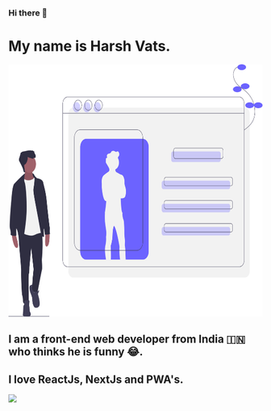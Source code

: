 ### Hi there 👋
# My name is Harsh Vats.

<img src="https://raw.githubusercontent.com/harshvats2000/harshvats2000/master/profile.svg" width="100%" height="500px" />

## I am a front-end web developer from India 🇮🇳 who thinks he is funny 😂.
## I love ReactJs, NextJs and PWA's.

<img src="https://komarev.com/ghpvc/?username=vatsvatsharsh2000&style=flat-square" />
